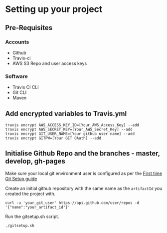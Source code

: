 # Setting up your project

## Pre-Requisites

### Accounts

 * Github
 * Travis-ci
 * AWS S3 Repo and user access keys

### Software 

 * Travis CI CLI
 * Git CLI
 * Maven

## Add encrypted variables to Travis.yml

```
travis encrypt AWS_ACCESS_KEY_ID=[Your_AWS_Access_Key] --add
travis encrypt AWS_SECRET_KEY=[Your_AWS_Secret_Key] --add
travis encrypt GIT_USER_NAME=[Your github user name] --add
travis encrypt GITPW=[Your GIT OAuth] --add
```

## Initialise Github Repo and the branches -  master, develop, gh-pages

Make sure your local git environment user is configured as per the [First time Git Setup guide](https://git-scm.com/book/en/v2/Getting-Started-First-Time-Git-Setup)

Create an initial github repository with the same name as the `artifactId` you created the project with.

```
curl -u 'your_git_user' https://api.github.com/user/repos -d '{"name":"your_artifact_id"}'
```


Run the gitsetup.sh script.

```
./gitsetup.sh
```

